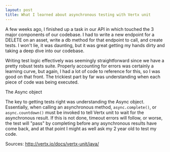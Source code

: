 ```yaml
---
layout: post
title: What I learned about asynchronous testing with Vertx unit  
---
```


A few weeks ago, I finished up a task in our API in which touched the 3 major
components of our codebase. I had to write a new endpoint for a DELETE on an asset,
write a db method for that endpoint to call, and create tests.
I won't lie, it was daunting, but it was great getting my hands dirty and taking a deep
dive into our codebase.

Writing test logic effectively was seemingly straightforward since we have a pretty robust tests suite.
Properly accounting for errors was certainly a learning curve, but again, I had a lot of
code to reference for this, so I was good on that front. The trickiest part by far was understanding when
each piece of code was being executed.

The Async object

The key to getting tests right was understanding the Async object. Essentially, when calling
an asynchronous method, `async.complete()`, or `async.countdown()` must be invoked to tell Vertx unit to wait
for the asynchronous result. If this is not done, timeout errors will follow, or worse, the test will "pass" by completing
before any asynchronous results have come back, and at that point I might as well ask my 2 year old to test my code. 

Sources: <http://vertx.io/docs/vertx-unit/java/>
